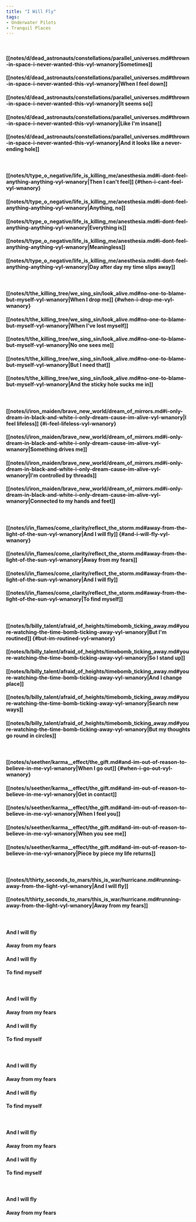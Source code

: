 ```yaml
---
title: "I Will Fly"
tags:
- Underwater Pilots
- Tranquil Places
---
```

&nbsp;
#### [[notes/d/dead_astronauts/constellations/parallel_universes.md#thrown-in-space-i-never-wanted-this-vyl-wnanory|Sometimes]]
#### [[notes/d/dead_astronauts/constellations/parallel_universes.md#thrown-in-space-i-never-wanted-this-vyl-wnanory|When I feel down]]
#### [[notes/d/dead_astronauts/constellations/parallel_universes.md#thrown-in-space-i-never-wanted-this-vyl-wnanory|It seems so]]
#### [[notes/d/dead_astronauts/constellations/parallel_universes.md#thrown-in-space-i-never-wanted-this-vyl-wnanory|Like I'm insane]]
#### [[notes/d/dead_astronauts/constellations/parallel_universes.md#thrown-in-space-i-never-wanted-this-vyl-wnanory|And it looks like a never-ending hole]]
&nbsp;
#### [[notes/t/type_o_negative/life_is_killing_me/anesthesia.md#i-dont-feel-anything-anything-vyl-wnanory|Then I can't feel]] {#then-i-cant-feel-vyl-wnanory}
#### [[notes/t/type_o_negative/life_is_killing_me/anesthesia.md#i-dont-feel-anything-anything-vyl-wnanory|Anything, no]]
#### [[notes/t/type_o_negative/life_is_killing_me/anesthesia.md#i-dont-feel-anything-anything-vyl-wnanory|Everything is]]
#### [[notes/t/type_o_negative/life_is_killing_me/anesthesia.md#i-dont-feel-anything-anything-vyl-wnanory|Meaningless]]
#### [[notes/t/type_o_negative/life_is_killing_me/anesthesia.md#i-dont-feel-anything-anything-vyl-wnanory|Day after day my time slips away]]
&nbsp;
#### [[notes/t/the_killing_tree/we_sing_sin/look_alive.md#no-one-to-blame-but-myself-vyl-wnanory|When I drop me]] {#when-i-drop-me-vyl-wnanory}
#### [[notes/t/the_killing_tree/we_sing_sin/look_alive.md#no-one-to-blame-but-myself-vyl-wnanory|When I've lost myself]]
#### [[notes/t/the_killing_tree/we_sing_sin/look_alive.md#no-one-to-blame-but-myself-vyl-wnanory|No one sees me]]
#### [[notes/t/the_killing_tree/we_sing_sin/look_alive.md#no-one-to-blame-but-myself-vyl-wnanory|But I need that]]
#### [[notes/t/the_killing_tree/we_sing_sin/look_alive.md#no-one-to-blame-but-myself-vyl-wnanory|And the sticky hole sucks me in]]
&nbsp;
#### [[notes/i/iron_maiden/brave_new_world/dream_of_mirrors.md#i-only-dream-in-black-and-white-i-only-dream-cause-im-alive-vyl-wnanory|I feel lifeless]] {#i-feel-lifeless-vyl-wnanory}
#### [[notes/i/iron_maiden/brave_new_world/dream_of_mirrors.md#i-only-dream-in-black-and-white-i-only-dream-cause-im-alive-vyl-wnanory|Something drives me]]
#### [[notes/i/iron_maiden/brave_new_world/dream_of_mirrors.md#i-only-dream-in-black-and-white-i-only-dream-cause-im-alive-vyl-wnanory|I'm controlled by threads]]
#### [[notes/i/iron_maiden/brave_new_world/dream_of_mirrors.md#i-only-dream-in-black-and-white-i-only-dream-cause-im-alive-vyl-wnanory|Connected to my hands and feet]]
&nbsp;
#### [[notes/i/in_flames/come_clarity/reflect_the_storm.md#away-from-the-light-of-the-sun-vyl-wnanory|And I will fly]] {#and-i-will-fly-vyl-wnanory}
#### [[notes/i/in_flames/come_clarity/reflect_the_storm.md#away-from-the-light-of-the-sun-vyl-wnanory|Away from my fears]]
#### [[notes/i/in_flames/come_clarity/reflect_the_storm.md#away-from-the-light-of-the-sun-vyl-wnanory|And I will fly]]
#### [[notes/i/in_flames/come_clarity/reflect_the_storm.md#away-from-the-light-of-the-sun-vyl-wnanory|To find myself]]
&nbsp;
#### [[notes/b/billy_talent/afraid_of_heights/timebomb_ticking_away.md#youre-watching-the-time-bomb-ticking-away-vyl-wnanory|But I'm routined]] {#but-im-routined-vyl-wnanory}
#### [[notes/b/billy_talent/afraid_of_heights/timebomb_ticking_away.md#youre-watching-the-time-bomb-ticking-away-vyl-wnanory|So I stand up]]
#### [[notes/b/billy_talent/afraid_of_heights/timebomb_ticking_away.md#youre-watching-the-time-bomb-ticking-away-vyl-wnanory|And I change place]]
#### [[notes/b/billy_talent/afraid_of_heights/timebomb_ticking_away.md#youre-watching-the-time-bomb-ticking-away-vyl-wnanory|Search new ways]]
#### [[notes/b/billy_talent/afraid_of_heights/timebomb_ticking_away.md#youre-watching-the-time-bomb-ticking-away-vyl-wnanory|But my thoughts go round in circles]]
&nbsp;
#### [[notes/s/seether/karma__effect/the_gift.md#and-im-out-of-reason-to-believe-in-me-vyl-wnanory|When I go out]] {#when-i-go-out-vyl-wnanory}
#### [[notes/s/seether/karma__effect/the_gift.md#and-im-out-of-reason-to-believe-in-me-vyl-wnanory|Get in contact]]
#### [[notes/s/seether/karma__effect/the_gift.md#and-im-out-of-reason-to-believe-in-me-vyl-wnanory|When I feel you]]
#### [[notes/s/seether/karma__effect/the_gift.md#and-im-out-of-reason-to-believe-in-me-vyl-wnanory|When you see me]]
#### [[notes/s/seether/karma__effect/the_gift.md#and-im-out-of-reason-to-believe-in-me-vyl-wnanory|Piece by piece my life returns]]
&nbsp;
#### [[notes/t/thirty_seconds_to_mars/this_is_war/hurricane.md#running-away-from-the-light-vyl-wnanory|And I will fly]]
#### [[notes/t/thirty_seconds_to_mars/this_is_war/hurricane.md#running-away-from-the-light-vyl-wnanory|Away from my fears]]
&nbsp;
#### And I will fly
#### Away from my fears
#### And I will fly
#### To find myself
&nbsp;
#### And I will fly
#### Away from my fears
#### And I will fly
#### To find myself
&nbsp;
#### And I will fly
#### Away from my fears
#### And I will fly
#### To find myself
&nbsp;
#### And I will fly
#### Away from my fears
#### And I will fly
#### To find myself
&nbsp;
#### And I will fly
#### Away from my fears
